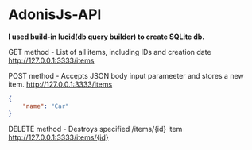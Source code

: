 # AdonisJs-API

**I used build-in lucid(db query builder) to create SQLite db.**

GET method - List of all items, including IDs and creation date
http://127.0.0.1:3333/items

POST method - Accepts JSON body input parameeter and stores a new item.
http://127.0.0.1:3333/items
```json
{
    "name": "Car"
}
```

DELETE method - Destroys specified /items/{id} item
http://127.0.0.1:3333/items/{id}
